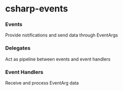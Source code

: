# csharp-events

### Events
Provide notifications and send data through EventArgs

### Delegates
Act as pipeline between events and event handlers

### Event Handlers
Receive and process EventArg data
